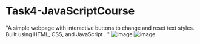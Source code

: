 # Task4-JavaScriptCourse
"A simple webpage with interactive buttons to change and reset text styles. Built using HTML, CSS, and JavaScript . "
![image](https://github.com/user-attachments/assets/80e042dc-7f8c-4ddc-ae8d-72a5721d07f1)
![image](https://github.com/user-attachments/assets/c3f33ca0-0b69-4208-ba4f-8e51672b8624)

